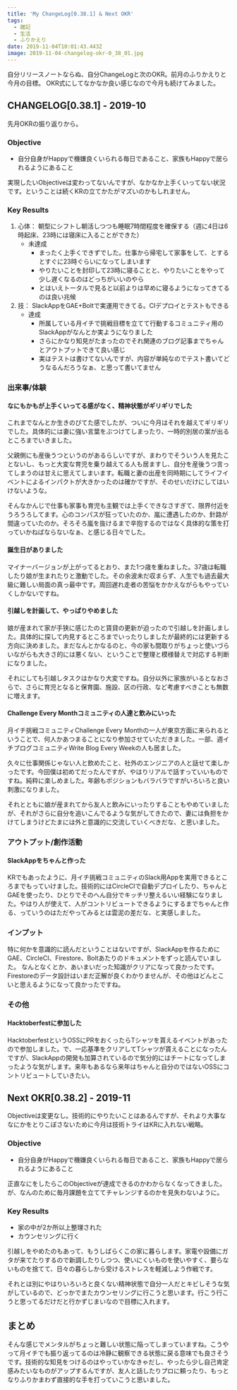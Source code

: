 ```yaml
---
title: 'My ChangeLog[0.38.1] & Next OKR'
tags:
  - 雑記
  - 生活
  - ふりかえり
date: 2019-11-04T10:01:43.443Z
image: 2019-11-04-changelog-okr-0_38_01.jpg
---
```

自分リリースノートならぬ、自分ChangeLogと次のOKR。前月のふりかえりと今月の目標。
OKR式にしてなかなか良い感じなので今月も続けてみました。

## CHANGELOG[0.38.1] - 2019-10
先月OKRの振り返りから。
### Objective
+ 自分自身がHappyで機嫌良くいられる毎日であること、家族もHappyで居られるようにあること

実現したいObjectiveは変わってないんですが、なかなか上手くいってない状況です。ということは続くKRの立てかたがマズいのかもしれません。

### Key Results
1. 心体： 朝型にシフトし朝活しつつも睡眠7時間程度を確保する（週に4日は6時起床、23時には寝床に入ることができた）
    + 未達成
      + まったく上手くできずでした。仕事から帰宅して家事をして、とするとすぐに23時ぐらいになってしまいます
      + やりたいことを封印して23時に寝ることと、やりたいことをやって少し遅くなるのはどっちがいいのやら
      + とはいえトータルで見ると以前よりは早めに寝るようになってきてるのは良い兆候
2. 技： SlackAppをGAE+Boltで実運用できてる。CIデプロイとテストもできる
    + 達成
      + 所属している月イチで挑戦目標を立てて行動するコミュニティ用のSlackAppがなんとか実ようになりました
      + さらにかなり知見がたまったのでそれ関連のブログ記事までちゃんとアウトプットできて良い感じ
      + 実はテストは書けてないんですが、内容が単純なのでテスト書いてどうなるんだろうなぁ、と思って書いてません

### 出来事/体験
#### なにもかもが上手くいってる感がなく、精神状態がギリギリでした
これまでなんとか生きのびてた感でしたが、ついに今月はそれを越えてギリギリでした。具体的には妻に強い言葉をぶつけてしまったり、一時的別居の案が出るところまでいきました。

父親側にも産後うつというのがあるらしいですが、まわりでそういう人を見たことないし、もっと大変な育児を乗り越えてる人も居ますし、自分を産後うつ言ってしまうのは甘えに思えてしまいます。転職と妻の出産を同時期にしてライフイベントによるインパクトが大きかったのは確かですが、そのせいだけにしてはいけないような。

そんなかんじで仕事も家事も育児も主観では上手くできなさすぎて、限界付近をうろうろしてます。心のコンパスが狂っていたのか、嵐に遭遇したのか、針路が間違っていたのか。そろそろ嵐を抜けるまで辛抱するのではなく具体的な策を打っていかねばならないなぁ、と感じる日々でした。

#### 誕生日がありました
マイナーバージョンが上がってるとおり、また1つ歳を重ねました。37歳は転職したり娘が生まれたりと激動でした。その余波未だ収まらず、人生でも過去最大級に難しい局面の真っ最中です。周回遅れ走者の苦悩をかかえながらもやっていくしかないですね。

#### 引越しを計画して、やっぱりやめました
娘が産まれて家が手狭に感じたのと賃貸の更新が迫ったので引越しを計画しました。具体的に探して内見するところまでいったりしましたが最終的には更新する方向に決めました。まだなんとかなるのと、今の家も間取りがちょっと使いづらいながらも大きさ的には悪くない、ということで整理と模様替えで対応する判断になりました。

それにしても引越しタスクはかなり大変ですね。自分以外に家族がいるとなおさらで、さらに育児となると保育園、施設、区の行政、など考慮すべきことも無数に増えます。

#### Challenge Every Monthコミュニティの人達と飲みにいった
月イチ挑戦コミュニティChallenge Every Monthの一人が東京方面に来られるということで、何人かあつまることになり参加させていただきました。一部、週イチブログコミュニティWrite Blog Every Weekの人も居ました。

久々に仕事関係じゃない人と飲めたこと、社外のエンジニアの人と話せて楽しかったです。今回僕は初めてだったんですが、やはりリアルで話すっていいものですね。純粋に楽しめました。年齢もポジションもバラバラですがいろいろと良い刺激になりました。

それとともに娘が産まれてから友人と飲みにいったりすることもやめていましたが、それがさらに自分を追いこんでるような気がしてきたので、妻には負担をかけてしまうけどたまには外と意識的に交流していくべきだな、と思いました。

### アウトプット/創作活動
#### SlackAppをちゃんと作った
KRでもあったように、月イチ挑戦コミュニティのSlack用Appを実用できるところまでもっていけました。技術的にはCircleCIで自動デプロイしたり、ちゃんとGAEを使ったり、ひとりでそのへん自分でキッチリ整えるいい経験になりました。やはり人が使えて、人がコントリビュートできるようにするまでちゃんと作る、っていうのはただやってみるとは雲泥の差だな、と実感しました。

### インプット
特に何かを意識的に読んだということはないですが、SlackAppを作るためにGAE、CircleCI、Firestore、Boltあたりのドキュメントをずっと読んでいました。
なんとなくとか、あいまいだった知識がクリアになって良かったです。Firestoreのデータ設計はいまだ正解が良くわかりませんが、その他はどんとこいと思えるようになって良かったですね。

### その他
#### Hacktoberfestに参加した
HacktoberfestというOSSにPRをおくったらTシャツを貰えるイベントがあったので参加しました。で、一応基準をクリアしてTシャツが貰えることになったんですが、SlackAppの開発も加算されているので気分的にはチートになってしまったような気がします。来年もあるなら来年はちゃんと自分のではないOSSにコントリビュートしていきたい。

## Next OKR[0.38.2] - 2019-11
Objectiveは変更なし。技術的にやりたいことはあるんですが、それより大事ななにかをとりこぼさないために今月は技術トライはKRに入れない戦略。

### Objective
+ 自分自身がHappyで機嫌良くいられる毎日であること、家族もHappyで居られるようにあること

正直なにをしたらこのObjectiveが達成できるのかわからなくなってきました。が、なんのために毎月課題を立ててチャレンジするのかを見失わないように。

### Key Results
+ 家の中が2か所以上整理された
+ カウンセリングに行く

引越しをやめたのもあって、もうしばらくこの家に暮らします。家電や設備にガタが来てたりするので新調したりしつつ、使いにくいものを使いやすく、要らないものを捨てて、日々の暮らしから受けるストレスを軽減しよう作戦です。

それとは別にやはりいろいろと良くない精神状態で自分一人だとキビしそうな気がしているので、どっかでまたカウンセリングに行こうと思います。行こう行こうと思ってるだけだと行かずじまいなので目標に入れます。

## まとめ
そんな感じでメンタルがちょっと難しい状態に陥ってしまっていますね。こうやって月イチでも振り返ってるのは冷静に観察できる状態に戻る意味でも良さそうです。技術的な知見をつけるのはやっていかなきゃだし、やったら少し自己肯定感みたいなものがアップするんですが、友人と話したりプロに頼ったり、もっとなりふりかまわず直接的な手を打っていこうと思いました。
